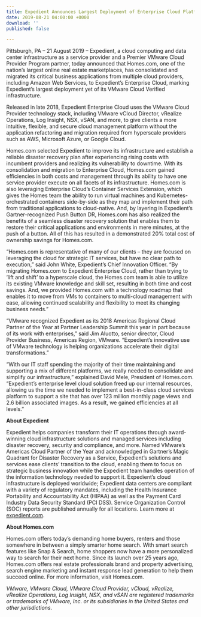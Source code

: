 ```yaml
---
title: Expedient Announces Largest Deployment of Enterprise Cloud Platform
date: 2019-08-21 04:00:00 +0000
download: ''
published: false

---
```

Pittsburgh, PA – 21 August 2019 – Expedient, a cloud computing and data center infrastructure as a service provider and a Premier VMware Cloud Provider Program partner, today announced that Homes.com, one of the nation’s largest online real estate marketplaces, has consolidated and migrated its critical business applications from multiple cloud providers, including Amazon Web Services, to Expedient’s Enterprise Cloud, marking Expedient’s largest deployment yet of its VMware Cloud Verified infrastructure.

Released in late 2018, Expedient Enterprise Cloud uses the VMware Cloud Provider technology stack, including VMware vCloud Director, vRealize Operations, Log Insight, NSX, vSAN, and more, to give clients a more intuitive, flexible, and secure cloud management platform without the application refactoring and migration required from hyperscale providers such as AWS, Microsoft Azure, or Google Cloud.

Homes.com selected Expedient to improve its infrastructure and establish a reliable disaster recovery plan after experiencing rising costs with incumbent providers and realizing its vulnerability to downtime. With its consolidation and migration to Enterprise Cloud, Homes.com gained efficiencies in both costs and management through its ability to have one service provider execute on all facets of its infrastructure. Homes.com is also leveraging Enterprise Cloud’s Container Services Extension, which gives the Homes team the ability to run virtual machines and Kubernetes-orchestrated containers side-by-side as they map and implement their path from traditional applications to cloud-native. And, by layering in Expedient’s Gartner-recognized Push Button DR, Homes.com has also realized the benefits of a seamless disaster recovery solution that enables them to restore their critical applications and environments in mere minutes, at the push of a button. All of this has resulted in a demonstrated 20% total cost of ownership savings for Homes.com.

“Homes.com is representative of many of our clients – they are focused on leveraging the cloud for strategic IT services, but have no clear path to execution,” said John White, Expedient’s Chief Innovation Officer. “By migrating Homes.com to Expedient Enterprise Cloud, rather than trying to ‘lift and shift’ to a hyperscale cloud, the Homes.com team is able to utilize its existing VMware knowledge and skill set, resulting in both time and cost savings. And, we provided Homes.com with a technology roadmap that enables it to move from VMs to containers to multi-cloud management with ease, allowing continued scalability and flexibility to meet its changing business needs.”

“VMware recognized Expedient as its 2018 Americas Regional Cloud Partner of the Year at Partner Leadership Summit this year in part because of its work with enterprises,” said Jim Aluotto, senior director, Cloud Provider Business, Americas Region, VMware. “Expedient’s innovative use of VMware technology is helping organizations accelerate their digital transformations.”

“With our IT staff spending the majority of their time maintaining and supporting a mix of different platforms, we really needed to consolidate and simplify our infrastructure,” explained David Mele, President of Homes.com. “Expedient’s enterprise level cloud solution freed up our internal resources, allowing us the time we needed to implement a best-in-class cloud services platform to support a site that has over 123 million monthly page views and 2.6 billion associated images. As a result, we gained efficiencies at all levels.”

**About Expedient**

Expedient helps companies transform their IT operations through award-winning cloud infrastructure solutions and managed services including disaster recovery, security and compliance, and more. Named VMware’s Americas Cloud Partner of the Year and acknowledged in Gartner’s Magic Quadrant for Disaster Recovery as a Service, Expedient’s solutions and services ease clients’ transition to the cloud, enabling them to focus on strategic business innovation while the Expedient team handles operation of the information technology needed to support it. Expedient’s cloud infrastructure is deployed worldwide; Expedient data centers are compliant with a variety of regulatory mandates, including the Health Insurance Portability and Accountability Act (HIPAA) as well as the Payment Card Industry Data Security Standard (PCI DSS). Service Organization Control (SOC) reports are published annually for all locations. Learn more at [expedient.com](http://www.expedient.com/).

**About Homes.com**

Homes.com offers today’s demanding home buyers, renters and those somewhere in between a simply smarter home search. With smart search features like Snap & Search, home shoppers now have a more personalized way to search for their next home. Since its launch over 25 years ago, Homes.com offers real estate professionals brand and property advertising, search engine marketing and instant response lead generation to help them succeed online. For more information, visit Homes.com.

_VMware, VMware Cloud, VMware Cloud Provider, vCloud, vRealize, vRealize Operations, Log Insight, NSX, and vSAN are registered trademarks or trademarks of VMware, Inc. or its subsidiaries in the United States and other jurisdictions._